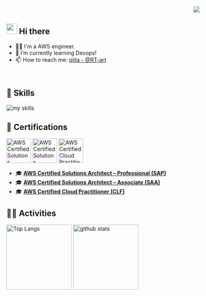 <!-- 1. GitHub usernameを変更 -->
<div align="right">
  <img src="https://komarev.com/ghpvc/?username=RT-art" />
</div>

<!-- 2. プロフィールや連絡先を変更 -->
## <img src="https://media.giphy.com/media/hvRJCLFzcasrR4ia7z/giphy.gif" width="28"> Hi there

- 🧑‍💻 I'm a AWS engineer.
- 🌱 I’m currently learning Devops!
- 📫 How to reach me: [qiita - @RT-art](https://qiita.com/rt-art)
<br>

<!-- 3. 好きな技術スタックに変更 -->
<!-- ライトモート：theme=light, ダークモート：theme=dark -->
<!-- アイコンの選択肢一覧：https://arc.net/l/quote/zizyykfh -->
## 🌱 Skills
<img alt="my skills" src="https://skillicons.dev/icons?theme=light&perline=7&i=aws,terraform,linux,windows,docker,kubernetes,postgres,powershell,python" />
<br>

## 🏅 Certifications
<p>
  <a href="https://www.credly.com/badges/204d9325-a6f1-4a9d-a33a-5f2b7e83a488/public_url" target="_blank" style="text-decoration:none;">
    <img src="https://images.credly.com/size/110x110/images/2d84e428-9078-49b6-a804-13c15383d0de/image.png" height="64" alt="AWS Certified Solutions Architect – Professional" />
  </a>
  <a href="https://www.credly.com/badges/671e443d-49a2-4e63-8e80-8ab3d36e9b64/public_url" target="_blank" style="text-decoration:none;">
    <img src="https://images.credly.com/size/110x110/images/0e284c3f-5164-4b21-8660-0d84737941bc/image.png" height="64" alt="AWS Certified Solutions Architect – Associate" />
  </a>
  <a href="https://www.credly.com/badges/1fcb4e6c-98b5-4824-a866-8ddce10b4310/public_url" target="_blank" style="text-decoration:none;">
    <img src="https://images.credly.com/size/110x110/images/00634f82-b07f-4bbd-a6bb-53de397fc3a6/image.png" height="64" alt="AWS Certified Cloud Practitioner" />
  </a>
</p>

- 🎓 [**AWS Certified Solutions Architect – Professional (SAP)**](https://www.credly.com/badges/204d9325-a6f1-4a9d-a33a-5f2b7e83a488/public_url)  
- 🎓 [**AWS Certified Solutions Architect – Associate (SAA)**](https://www.credly.com/badges/671e443d-49a2-4e63-8e80-8ab3d36e9b64/public_url)  
- 🎓 [**AWS Certified Cloud Practitioner (CLF)**](https://www.credly.com/badges/1fcb4e6c-98b5-4824-a866-8ddce10b4310/public_url)  


<!-- 4. GitHub usernameを変更, 2箇所 -->
<!-- ライトモート：theme=light, ダークモート：theme=vue-dark  -->
## 🏃‍♀️ Activities
<div align="left"> 
  <img alt="Top Langs" height="170px" src="https://github-readme-stats.vercel.app/api?username=RT-art&theme=vue-dark&layout=compact" />
  <img alt="github stats" height="170px" src="https://github-readme-stats.vercel.app/api/top-langs/?username=RT-art&theme=vue-dark&layout=compact" />
</div>


<!--
This repository is a ✨ _special_ ✨ repository because its `README.md` (this file) appears on your GitHub profile.

Here are some ideas to get you started:

- 🔭 I’m currently working on ...
- 🌱 I’m currently learning ...
- 👯 I’m looking to collaborate on ...
- 🤔 I’m looking for help with ...
- 💬 Ask me about ...
- 📫 How to reach me: ...
- 😄 Pronouns: ...
- ⚡ Fun fact: ...
-->

